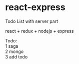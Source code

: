 # react-express
Todo List with server part

react + redux + nodejs + express

Todo: </br>
1 saga </br>
2 mongo </br>
3 add todo </br>
